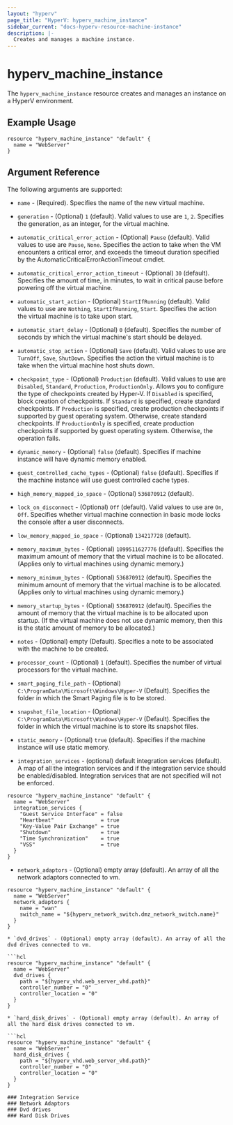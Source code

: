 ```yaml
---
layout: "hyperv"
page_title: "HyperV: hyperv_machine_instance"
sidebar_current: "docs-hyperv-resource-machine-instance"
description: |-
  Creates and manages a machine instance.
---
```


# hyperv\_machine\_instance

The ``hyperv_machine_instance`` resource creates and manages an instance on a HyperV environment.

## Example Usage

```hcl
resource "hyperv_machine_instance" "default" {
  name = "WebServer"
}
```
## Argument Reference

The following arguments are supported:

* `name` - (Required). Specifies the name of the new virtual machine.

* `generation` - (Optional) `1` (default). Valid values to use are `1`, `2`. Specifies the generation, as an integer, for the virtual machine.

* `automatic_critical_error_action` - (Optional) `Pause` (default). Valid values to use are `Pause`, `None`. Specifies the action to take when the VM encounters a critical error, and exceeds the timeout duration specified by the AutomaticCriticalErrorActionTimeout cmdlet. 

* `automatic_critical_error_action_timeout` - (Optional) `30` (default). Specifies the amount of time, in minutes, to wait in critical pause before powering off the virtual machine.

* `automatic_start_action` - (Optional) `StartIfRunning` (default). Valid values to use are `Nothing`, `StartIfRunning`, `Start`. Specifies the action the virtual machine is to take upon start. 

* `automatic_start_delay` - (Optional) `0` (default). Specifies the number of seconds by which the virtual machine's start should be delayed.

* `automatic_stop_action` - (Optional) `Save` (default). Valid values to use are `TurnOff`, `Save`, `ShutDown`. Specifies the action the virtual machine is to take when the virtual machine host shuts down. 

* `checkpoint_type` - (Optional) `Production` (default). Valid values to use are `Disabled`, `Standard`, `Production`, `ProductionOnly`. Allows you to configure the type of checkpoints created by Hyper-V. If `Disabled` is specified, block creation of checkpoints. If `Standard` is specified, create standard checkpoints. If `Production` is specified, create production checkpoints if supported by guest operating system. Otherwise, create standard checkpoints. If `ProductionOnly` is specified, create production checkpoints if supported by guest operating system. Otherwise, the operation fails.

* `dynamic_memory` - (Optional) `false` (default). Specifies if machine instance will have dynamic memory enabled.

* `guest_controlled_cache_types` - (Optional) `false` (default). Specifies if the machine instance will use guest controlled cache types.

* `high_memory_mapped_io_space` - (Optional) `536870912` (default). 

* `lock_on_disconnect` - (Optional) `Off` (default). Valid values to use are `On`, `Off`. Specifies whether virtual machine connection in basic mode locks the console after a user disconnects.

* `low_memory_mapped_io_space` - (Optional) `134217728` (default).

* `memory_maximum_bytes` - (Optional) `1099511627776` (default). Specifies the maximum amount of memory that the virtual machine is to be allocated. (Applies only to virtual machines using dynamic memory.)

* `memory_minimum_bytes` - (Optional) `536870912` (default). Specifies the minimum amount of memory that the virtual machine is to be allocated. (Applies only to virtual machines using dynamic memory.)

* `memory_startup_bytes` - (Optional) `536870912` (default). Specifies the amount of memory that the virtual machine is to be allocated upon startup. (If the virtual machine does not use dynamic memory, then this is the static amount of memory to be allocated.)

* `notes` - (Optional) empty (Default). Specifies a note to be associated with the machine to be created.

* `processor_count` - (Optional) `1` (default). Specifies the number of virtual processors for the virtual machine.

* `smart_paging_file_path` - (Optional) `C:\ProgramData\Microsoft\Windows\Hyper-V` (Default). Specifies the folder in which the Smart Paging file is to be stored.

* `snapshot_file_location` - (Optional) `C:\ProgramData\Microsoft\Windows\Hyper-V` (Default). Specifies the folder in which the virtual machine is to store its snapshot files.

* `static_memory` - (Optional) `true` (default). Specifies if the machine instance will use static memory.

* `integration_services` - (optional) default integration services (default). A map of all the integration services and if the integration service should be enabled/disabled. Integration services that are not specified will not be enforced.

```hcl
resource "hyperv_machine_instance" "default" {
  name = "WebServer"
  integration_services {
    "Guest Service Interface" = false
    "Heartbeat"               = true
    "Key-Value Pair Exchange" = true
    "Shutdown"                = true
    "Time Synchronization"    = true
    "VSS"                     = true
  }
}
```

* `network_adaptors` - (Optional) empty array (default). An array of all the network adaptors connected to vm.

```hcl
resource "hyperv_machine_instance" "default" {
  name = "WebServer"
  network_adaptors {
    name = "wan"
    switch_name = "${hyperv_network_switch.dmz_network_switch.name}"
  }
}

* `dvd_drives` - (Optional) empty array (default). An array of all the dvd drives connected to vm.

```hcl
resource "hyperv_machine_instance" "default" {
  name = "WebServer"
  dvd_drives {
    path = "${hyperv_vhd.web_server_vhd.path}"
    controller_number = "0"
    controller_location = "0"
  }
}

* `hard_disk_drives` - (Optional) empty array (default). An array of all the hard disk drives connected to vm.

```hcl
resource "hyperv_machine_instance" "default" {
  name = "WebServer"
  hard_disk_drives {
    path = "${hyperv_vhd.web_server_vhd.path}"
    controller_number = "0"
    controller_location = "0"
  }
}

### Integration Service
### Network Adaptors
### Dvd drives
### Hard Disk Drives